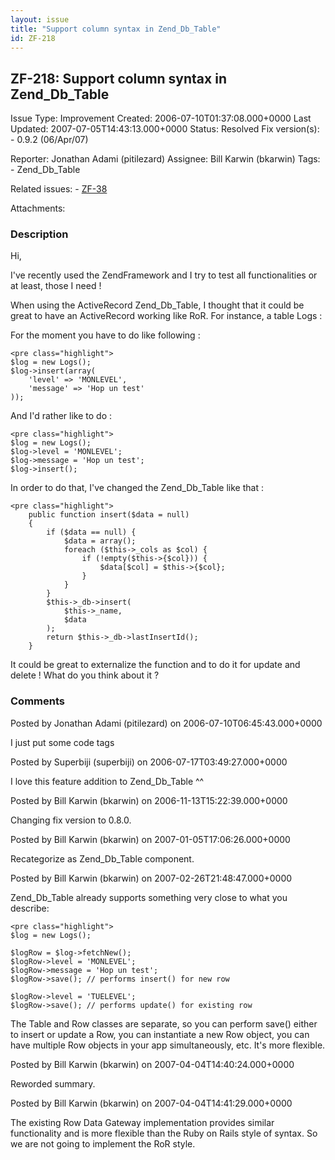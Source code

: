 ```yaml
---
layout: issue
title: "Support column syntax in Zend_Db_Table"
id: ZF-218
---
```


ZF-218: Support column syntax in Zend\_Db\_Table
------------------------------------------------

 Issue Type: Improvement Created: 2006-07-10T01:37:08.000+0000 Last Updated: 2007-07-05T14:43:13.000+0000 Status: Resolved Fix version(s): - 0.9.2 (06/Apr/07)
 
 Reporter:  Jonathan Adami (pitilezard)  Assignee:  Bill Karwin (bkarwin)  Tags: - Zend\_Db\_Table
 
 Related issues: - [ZF-38](/issues/browse/ZF-38)
 
 Attachments: 
### Description

Hi,

I've recently used the ZendFramework and I try to test all functionalities or at least, those I need !

When using the ActiveRecord Zend\_Db\_Table, I thought that it could be great to have an ActiveRecord working like RoR. For instance, a table Logs :

For the moment you have to do like following :

 
    <pre class="highlight">
    $log = new Logs();
    $log->insert(array(
        'level' => 'MONLEVEL',
        'message' => 'Hop un test'
    ));


And I'd rather like to do :

 
    <pre class="highlight">
    $log = new Logs();
    $log->level = 'MONLEVEL';
    $log->message = 'Hop un test';
    $log->insert();


In order to do that, I've changed the Zend\_Db\_Table like that :

 
    <pre class="highlight">
        public function insert($data = null)
        {
            if ($data == null) {
                $data = array();
                foreach ($this->_cols as $col) {
                    if (!empty($this->{$col})) {
                        $data[$col] = $this->{$col}; 
                    }
                }
            }
            $this->_db->insert(
                $this->_name,
                $data
            );
            return $this->_db->lastInsertId();
        }


It could be great to externalize the function and to do it for update and delete ! What do you think about it ?

 

 

### Comments

Posted by Jonathan Adami (pitilezard) on 2006-07-10T06:45:43.000+0000

I just put some code tags

 

 

Posted by Superbiji (superbiji) on 2006-07-17T03:49:27.000+0000

I love this feature addition to Zend\_Db\_Table ^^

 

 

Posted by Bill Karwin (bkarwin) on 2006-11-13T15:22:39.000+0000

Changing fix version to 0.8.0.

 

 

Posted by Bill Karwin (bkarwin) on 2007-01-05T17:06:26.000+0000

Recategorize as Zend\_Db\_Table component.

 

 

Posted by Bill Karwin (bkarwin) on 2007-02-26T21:48:47.000+0000

Zend\_Db\_Table already supports something very close to what you describe:

 
    <pre class="highlight">
    $log = new Logs();
    
    $logRow = $log->fetchNew();
    $logRow->level = 'MONLEVEL';
    $logRow->message = 'Hop un test';
    $logRow->save(); // performs insert() for new row
    
    $logRow->level = 'TUELEVEL';
    $logRow->save(); // performs update() for existing row


The Table and Row classes are separate, so you can perform save() either to insert or update a Row, you can instantiate a new Row object, you can have multiple Row objects in your app simultaneously, etc. It's more flexible.

 

 

Posted by Bill Karwin (bkarwin) on 2007-04-04T14:40:24.000+0000

Reworded summary.

 

 

Posted by Bill Karwin (bkarwin) on 2007-04-04T14:41:29.000+0000

The existing Row Data Gateway implementation provides similar functionality and is more flexible than the Ruby on Rails style of syntax. So we are not going to implement the RoR style.

 

 